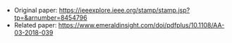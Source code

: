 
- Original paper: https://ieeexplore.ieee.org/stamp/stamp.jsp?tp=&arnumber=8454796
- Related paper: https://www.emeraldinsight.com/doi/pdfplus/10.1108/AA-03-2018-039
